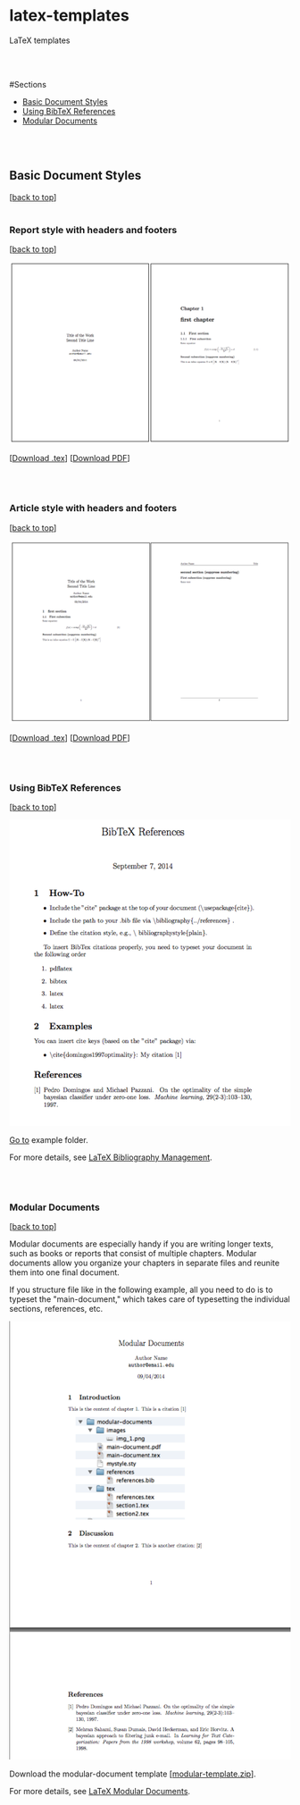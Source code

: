 # latex-templates

LaTeX templates

<br>
<br>

#Sections
- [Basic Document Styles](#basic-document-styles)
- [Using BibTeX References](#using-bibtex-references)
- [Modular Documents](#modular-documents)
<br>
<br>

## Basic Document Styles
[[back to top](#sections)]
<br>
<br>

### Report style with headers and footers
[[back to top](#sections)]


![Report style with headers and footers](./document-styles/images/report_header_footer.png)

[[Download .tex](https://raw.githubusercontent.com/rasbt/latex-templates/master/document-styles/tex/report_header_footer.tex)] [[Download PDF](https://github.com/rasbt/latex-templates/blob/master/document-styles/tex/report_header_footer.pdf?raw=true)]

<br>
<br>

### Article style with headers and footers
[[back to top](#sections)]

![Article style with headers and footers](./document-styles/images/article_header_footer.png)

[[Download .tex](https://raw.githubusercontent.com/rasbt/latex-templates/master/tex/article_header_footer.tex)] [[Download PDF](https://github.com/rasbt/latex-templates/blob/master/document-styles/tex/article_header_footer.pdf?raw=true)]


<br>
<br>


### Using BibTeX References
[[back to top](#sections)]


![](./references/images/references_3.png)

[Go to](./references) example folder.  

For more details, see [LaTeX Bibliography Management](http://en.wikibooks.org/wiki/LaTeX/Bibliography_Management).

<br>
<br>


### Modular Documents
[[back to top](#sections)]

Modular documents are especially handy if you are writing longer texts, such as books or reports that consist of multiple chapters. Modular documents allow you organize your chapters in separate files and reunite them into one final document.

If you structure file like in the following example, all you need to do is to typeset the "main-document," which takes care of typesetting the individual sections, references, etc.

![](./modular-documents/images/example.png)

Download the modular-document template [[modular-template.zip](https://github.com/rasbt/latex-templates/blob/master/modular-documents/modular-template.zip?raw=true)].

For more details, see [LaTeX Modular Documents](http://en.m.wikibooks.org/wiki/LaTeX/Modular_Documents).
